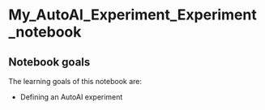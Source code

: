 # My_AutoAI_Experiment_Experiment_notebook

## Notebook goals
The learning goals of this notebook are:
-  Defining an AutoAI experiment
